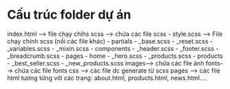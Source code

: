 # Cấu trúc folder dự án

index.html --> file chạy chihs
scss --> chứa các file scss 
    - style.scss --> File chạy chính scss (nối các file khác)
    - partials
        - _base.scss
        - _reset.scss
        - _variables.scss
        - _mixin.scss
    - components
        - _header.scss
        - _footer.scss
        - _breadcrumb.scss
    - pages
        - home
            - _hero.scss
            - _products.scss
        - products
            - _best_seller.scss
            - _new_products.scss
images--> chứa các file ảnh
fonts--> chứa các file fonts
css --> các file dc generate từ scss
pages --> các file html tương tứng với các trang: about.html, products.html, news.html....
